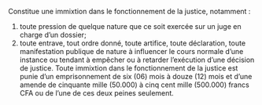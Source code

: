 Constitue une immixtion dans le fonctionnement de la justice, notamment :
1. toute pression de quelque nature que ce soit exercée sur un juge en charge d’un dossier;
2. toute entrave, tout ordre donné, toute artifice, toute déclaration, toute manifestation publique de nature à influencer le cours normale d’une instance ou tendant à empêcher ou à retarder l’exécution d’une décision de justice.
Toute immixtion dans le fonctionnement de la justice est punie d’un emprisonnement de six (06) mois à douze (12) mois et d’une amende de cinquante mille (50.000) à cinq cent mille (500.000) francs CFA ou de l’une de ces deux peines seulement.